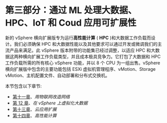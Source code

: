 

# 第三部分：通过 ML 处理大数据、HPC、IoT 和 Coud 应用可扩展性

新的 vSphere 横向扩展版专为运行**高性能计算** ( **HPC** )和大数据工作负载而设计。我们必须确保 HPC 和大数据性能以及其他要求可以通过开发或微调我们的主流产品来满足。此 vSphere 版本附带的功能集已经过调整，以适应 HPC 和大数据这两种横向扩展工作负载类型，并且成本极具竞争力。它打包了大数据和 HPC 工作负载所需的所有核心 vSphere 功能，并以 8 个 CPU 为一组出售。vSphere 横向扩展版中包含的主要功能包括 ESXi 虚拟机管理程序、vMotion、Storage vMotion、主机配置文件、自动部署和分布式交换机。

本节包含以下章节:

*   [第十一章](82337fc1-7032-4681-a158-b5cb87da3789.xhtml)、*用物联网改造网络*
*   [第 12 章](cbf90069-1a79-4c6c-94c4-ff0d006c2b84.xhtml)、*在 vSphere 上虚拟化大数据*
*   [第十三章](0dc4025e-30d8-4d42-8b77-9bcd355bef8f.xhtml)、*云应用扩展*
*   [第十四章](557b79e8-1cf1-4c07-be7d-29ad5d965c3e.xhtml)、*高性能计算*